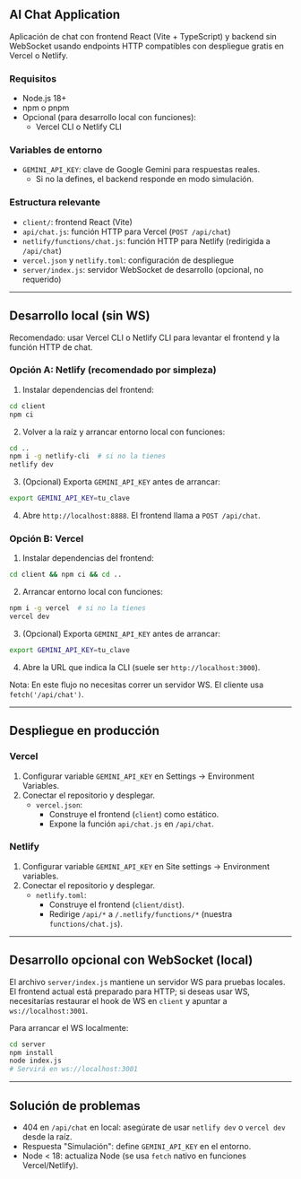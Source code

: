 ## AI Chat Application

Aplicación de chat con frontend React (Vite + TypeScript) y backend sin WebSocket usando endpoints HTTP compatibles con despliegue gratis en Vercel o Netlify.

### Requisitos
- Node.js 18+
- npm o pnpm
- Opcional (para desarrollo local con funciones):
  - Vercel CLI o Netlify CLI

### Variables de entorno
- `GEMINI_API_KEY`: clave de Google Gemini para respuestas reales.
  - Si no la defines, el backend responde en modo simulación.

### Estructura relevante
- `client/`: frontend React (Vite)
- `api/chat.js`: función HTTP para Vercel (`POST /api/chat`)
- `netlify/functions/chat.js`: función HTTP para Netlify (redirigida a `/api/chat`)
- `vercel.json` y `netlify.toml`: configuración de despliegue
- `server/index.js`: servidor WebSocket de desarrollo (opcional, no requerido)

---

## Desarrollo local (sin WS)

Recomendado: usar Vercel CLI o Netlify CLI para levantar el frontend y la función HTTP de chat.

### Opción A: Netlify (recomendado por simpleza)
1) Instalar dependencias del frontend:
```bash
cd client
npm ci
```
2) Volver a la raíz y arrancar entorno local con funciones:
```bash
cd ..
npm i -g netlify-cli  # si no la tienes
netlify dev
```
3) (Opcional) Exporta `GEMINI_API_KEY` antes de arrancar:
```bash
export GEMINI_API_KEY=tu_clave
```
4) Abre `http://localhost:8888`. El frontend llama a `POST /api/chat`.

### Opción B: Vercel
1) Instalar dependencias del frontend:
```bash
cd client && npm ci && cd ..
```
2) Arrancar entorno local con funciones:
```bash
npm i -g vercel  # si no la tienes
vercel dev
```
3) (Opcional) Exporta `GEMINI_API_KEY` antes de arrancar:
```bash
export GEMINI_API_KEY=tu_clave
```
4) Abre la URL que indica la CLI (suele ser `http://localhost:3000`).

Nota: En este flujo no necesitas correr un servidor WS. El cliente usa `fetch('/api/chat')`.

---

## Despliegue en producción

### Vercel
1) Configurar variable `GEMINI_API_KEY` en Settings → Environment Variables.
2) Conectar el repositorio y desplegar.
   - `vercel.json`:
     - Construye el frontend (`client`) como estático.
     - Expone la función `api/chat.js` en `/api/chat`.

### Netlify
1) Configurar variable `GEMINI_API_KEY` en Site settings → Environment variables.
2) Conectar el repositorio y desplegar.
   - `netlify.toml`:
     - Construye el frontend (`client/dist`).
     - Redirige `/api/*` a `/.netlify/functions/*` (nuestra `functions/chat.js`).

---

## Desarrollo opcional con WebSocket (local)
El archivo `server/index.js` mantiene un servidor WS para pruebas locales. El frontend actual está preparado para HTTP; si deseas usar WS, necesitarías restaurar el hook de WS en `client` y apuntar a `ws://localhost:3001`.

Para arrancar el WS localmente:
```bash
cd server
npm install
node index.js
# Servirá en ws://localhost:3001
```

---

## Solución de problemas
- 404 en `/api/chat` en local: asegúrate de usar `netlify dev` o `vercel dev` desde la raíz.
- Respuesta "Simulación": define `GEMINI_API_KEY` en el entorno.
- Node < 18: actualiza Node (se usa `fetch` nativo en funciones Vercel/Netlify).